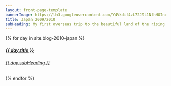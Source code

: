 ```yaml
---
layout: front-page-template
bannerImage: https://lh3.googleusercontent.com/Y4Vkdif4zL72J9L1NfhHOInozpIDrcgYZgBSmYyF27qNWSuZaMdP2jhOGNk5YYuHfHsjJMxz81-_R4M2sChc0K4dek1jXv2Yq4EBnX2gE3N_CstA2p42WTiVwF6AxSe4Ir3w2g
title: Japan 2009/2010
subHeading: My first overseas trip to the beautiful land of the rising sun. I travelled in a group of 6 mostly around Tokyo and a few days trips out. Amazing time.
---
```


<div class="text-uppercase adventure-list experience">
  {% for day in site.blog-2010-japan %}
    <div class="col-md-6 col-sm-6 animated fadeInUp" data-wow-delay="0.1s" data-wow-duration="1s">
      <a href="{{day.url | prepend: site.baseurl}}">
        <img src="{{ day.bannerImage }}"  alt="" class="img-responsive">
        <div class="overlay-lnk text-uppercase text-center">
          <i class="icon icon-streetsign"></i>
          <h5>{{ day.title }}</h5>
          <h6>{{ day.subHeading }}</h6>
        </div>
      </a>
    </div>
  {% endfor %}
</div>
